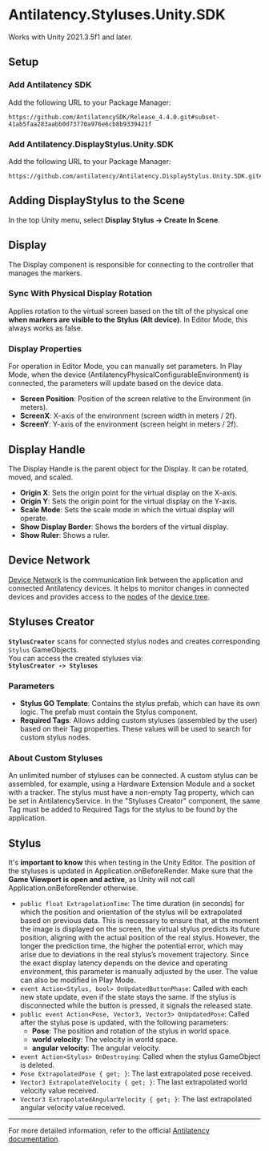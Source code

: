 # Antilatency.Styluses.Unity.SDK
Works with Unity 2021.3.5f1 and later.

## Setup

### Add Antilatency SDK
Add the following URL to your Package Manager:
```
https://github.com/AntilatencySDK/Release_4.4.0.git#subset-41ab5faa283aabb0d73770a976e6cb8b9339421f
```

### Add Antilatency.DisplayStylus.Unity.SDK
Add the following URL to your Package Manager:
```
https://github.com/antilatency/Antilatency.DisplayStylus.Unity.SDK.git#1.2.0
```

## Adding DisplayStylus to the Scene
In the top Unity menu, select **Display Stylus -> Create In Scene**.

## Display

The Display component is responsible for connecting to the controller that manages the markers.

### Sync With Physical Display Rotation
Applies rotation to the virtual screen based on the tilt of the physical one **when markers are visible to the Stylus (Alt device)**. In Editor Mode, this always works as false.

### Display Properties

For operation in Editor Mode, you can manually set parameters. In Play Mode, when the device (AntilatencyPhysicalConfigurableEnvironment) is connected, the parameters will update based on the device data.

- **Screen Position**: Position of the screen relative to the Environment (in meters).
- **ScreenX**: X-axis of the environment (screen width in meters / 2f).
- **ScreenY**: Y-axis of the environment (screen height in meters / 2f).

## Display Handle

The Display Handle is the parent object for the Display. It can be rotated, moved, and scaled.

- **Origin X**: Sets the origin point for the virtual display on the X-axis.
- **Origin Y**: Sets the origin point for the virtual display on the Y-axis.
- **Scale Mode**: Sets the scale mode in which the virtual display will operate.
- **Show Display Border**: Shows the borders of the virtual display.
- **Show Ruler**: Shows a ruler.

## Device Network

[Device Network](https://developers.antilatency.com/Terms/Antilatency_Device_Network_en.html) is the communication link between the application and connected Antilatency devices. It helps to monitor changes in connected devices and provides access to the [nodes](https://developers.antilatency.com/Terms/Node_en.html) of the [device tree](https://developers.antilatency.com/Terms/Antilatency_Device_Network_en.html#Device_tree).

## Styluses Creator
**`StylusCreator`** scans for connected stylus nodes and creates corresponding `Stylus` GameObjects.  
You can access the created styluses via:  
**`StylusCreator -> Styluses`**

### Parameters

- **Stylus GO Template**: Contains the stylus prefab, which can have its own logic. The prefab must contain the Stylus component.
- **Required Tags**: Allows adding custom styluses (assembled by the user) based on their Tag properties. These values will be used to search for custom stylus nodes.

### About Custom Styluses

An unlimited number of styluses can be connected. A custom stylus can be assembled, for example, using a Hardware Extension Module and a socket with a tracker. The stylus must have a non-empty Tag property, which can be set in AntilatencyService. In the "Styluses Creator" component, the same Tag must be added to Required Tags for the stylus to be found by the application.

## Stylus

It's **important to know** this when testing in the Unity Editor. The position of the styluses is updated in Application.onBeforeRender. Make sure that the **Game Viewport is open and active**, as Unity will not call Application.onBeforeRender otherwise.

- `public float ExtrapolationTime`: The time duration (in seconds) for which the position and orientation of the stylus will be extrapolated based on previous data. This is necessary to ensure that, at the moment the image is displayed on the screen, the virtual stylus predicts its future position, aligning with the actual position of the real stylus. However, the longer the prediction time, the higher the potential error, which may arise due to deviations in the real stylus’s movement trajectory. Since the exact display latency depends on the device and operating environment, this parameter is manually adjusted by the user. The value can also be modified in Play Mode.
- `event Action<Stylus, bool> OnUpdatedButtonPhase`: Called with each new state update, even if the state stays the same. If the stylus is disconnected while the button is pressed, it signals the released state.
- `public event Action<Pose, Vector3, Vector3> OnUpdatedPose`: Called after the stylus pose is updated, with the following parameters:
  - **Pose**: The position and rotation of the stylus in world space.
  - **world velocity**: The velocity in world space.
  - **angular velocity**: The angular velocity.
- `event Action<Stylus> OnDestroying`: Called when the stylus GameObject is deleted.
- `Pose ExtrapolatedPose { get; }`: The last extrapolated pose received.
- `Vector3 ExtrapolatedVelocity { get; }`: The last extrapolated world velocity value received.
- `Vector3 ExtrapolatedAngularVelocity { get; }`: The last extrapolated angular velocity value received.

---

For more detailed information, refer to the official [Antilatency documentation](https://antilatency.com).
